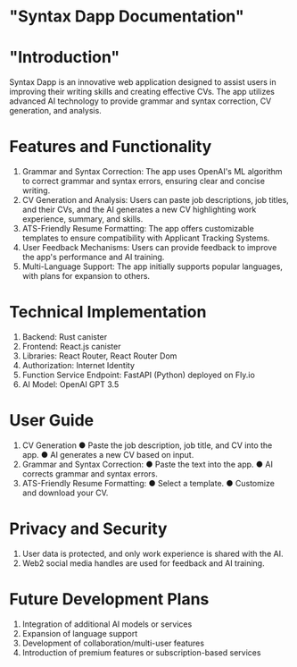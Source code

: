  #              "Syntax Dapp Documentation"

#                   "Introduction"

Syntax Dapp is an innovative web application designed to assist users in improving their writing skills and creating effective CVs. The app utilizes advanced AI technology to provide grammar and syntax correction, CV generation, and analysis.


#               Features and Functionality

1. Grammar and Syntax Correction: The app uses OpenAI's ML algorithm to correct grammar and syntax errors, ensuring clear and concise writing.
2. CV Generation and Analysis: Users can paste job descriptions, job titles, and their CVs, and the AI generates a new CV highlighting work experience, summary, and skills.
3. ATS-Friendly Resume Formatting: The app offers customizable templates to ensure compatibility with Applicant Tracking Systems.
4. User Feedback Mechanisms: Users can provide feedback to improve the app's performance and AI training.
5. Multi-Language Support: The app initially supports popular languages, with plans for expansion to others.


#               Technical Implementation

1. Backend: Rust canister
2. Frontend: React.js canister
3. Libraries: React Router, React Router Dom
4. Authorization: Internet Identity
5. Function Service Endpoint: FastAPI (Python) deployed on Fly.io
6. AI Model: OpenAI GPT 3.5


#                   User Guide

1. CV Generation
    ● Paste the job description, job title, and CV into the app.
    ● AI generates a new CV based on input.
2. Grammar and Syntax Correction:
    ● Paste the text into the app.
    ● AI corrects grammar and syntax errors.
3. ATS-Friendly Resume Formatting:
    ● Select a template.
    ● Customize and download your CV.


#                  Privacy and Security


1. User data is protected, and only work experience is shared with the AI.
2. Web2 social media handles are used for feedback and AI training.


#                   Future Development Plans

1. Integration of additional AI models or services
2. Expansion of language support
3. Development of collaboration/multi-user features
4. Introduction of premium features or subscription-based services
